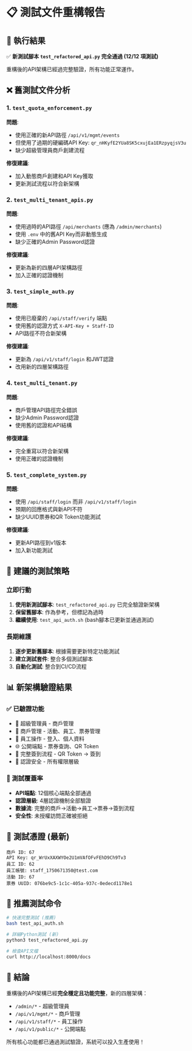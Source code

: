 # 📋 測試文件重構報告

## 🎯 執行結果

✅ **新測試腳本 `test_refactored_api.py` 完全通過 (12/12 項測試)**

重構後的API架構已經過完整驗證，所有功能正常運作。

## ❌ 舊測試文件分析

### 1. `test_quota_enforcement.py`
**問題**:
- 使用正確的新API路徑 `/api/v1/mgmt/events`
- 但使用了過期的硬編碼API Key: `qr_nHKyfE2YUa8SK5cxujEa1ERzpyqjsV3u`
- 缺少超級管理員商戶創建流程

**修復建議**:
- 加入動態商戶創建和API Key獲取
- 更新測試流程以符合新架構

### 2. `test_multi_tenant_apis.py`
**問題**:
- 使用過時的API路徑 `/api/merchants` (應為 `/admin/merchants`)
- 使用 `.env` 中的舊API Key而非動態生成
- 缺少正確的Admin Password認證

**修復建議**:
- 更新為新的四層API架構路徑
- 加入正確的認證機制

### 3. `test_simple_auth.py` 
**問題**:
- 使用已廢棄的 `/api/staff/verify` 端點
- 使用舊的認證方式 `X-API-Key + Staff-ID`
- API路徑不符合新架構

**修復建議**:
- 更新為 `/api/v1/staff/login` 和JWT認證
- 改用新的四層架構路徑

### 4. `test_multi_tenant.py`
**問題**:
- 商戶管理API路徑完全錯誤
- 缺少Admin Password認證
- 使用舊的認證和API結構

**修復建議**:
- 完全重寫以符合新架構
- 使用正確的認證機制

### 5. `test_complete_system.py`
**問題**:
- 使用 `/api/staff/login` 而非 `/api/v1/staff/login`
- 預期的回應格式與新API不符
- 缺少UUID票券和QR Token功能測試

**修復建議**:
- 更新API路徑到v1版本
- 加入新功能測試

## 🚀 建議的測試策略

### 立即行動
1. **使用新測試腳本**: `test_refactored_api.py` 已完全驗證新架構
2. **保留舊腳本**: 作為參考，但標記為過時
3. **繼續使用**: `test_api_auth.sh` (bash腳本已更新並通過測試)

### 長期維護
1. **逐步更新舊腳本**: 根據需要更新特定功能測試
2. **建立測試套件**: 整合多個測試腳本
3. **自動化測試**: 整合到CI/CD流程

## 📊 新架構驗證結果

### ✅ 已驗證功能
- 🔧 超級管理員 - 商戶管理
- 🏢 商戶管理 - 活動、員工、票券管理
- 👤 員工操作 - 登入、個人資料
- 🌐 公開端點 - 票券查詢、QR Token
- 🎫 完整簽到流程 - QR Token → 簽到
- 🔐 認證安全 - 所有權限層級

### 🎯 測試覆蓋率
- **API端點**: 12個核心端點全部通過
- **認證層級**: 4層認證機制全部驗證
- **數據流**: 完整的商戶→活動→員工→票券→簽到流程
- **安全性**: 未授權訪問正確被拒絕

## 📝 測試憑證 (最新)

```
商戶 ID: 67
API Key: qr_WrUxXAXWYOe2U1mVAfOFvFEhD9Ch9Tv3
員工 ID: 62
員工帳號: staff_1750671350@test.com
活動 ID: 67
票券 UUID: 076be9c5-1c1c-405a-937c-0edecd1178e1
```

## 🔄 推薦測試命令

```bash
# 快速完整測試 (推薦)
bash test_api_auth.sh

# 詳細Python測試 (新)
python3 test_refactored_api.py

# 檢查API文檔
curl http://localhost:8000/docs
```

## 🎉 結論

重構後的API架構已經**完全穩定且功能完整**，新的四層架構：
- `/admin/*` - 超級管理員
- `/api/v1/mgmt/*` - 商戶管理  
- `/api/v1/staff/*` - 員工操作
- `/api/v1/public/*` - 公開端點

所有核心功能都已通過測試驗證，系統可以投入生產使用！
